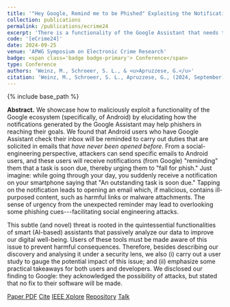 ```yaml
---
title: '"Hey Google, Remind me to be Phished" Exploiting the Notifications of the Google (AI) Assistant on Android for Social Engineering Attacks'
collection: publications
permalink: /publications/ecrime24
excerpt: 'There is a functionality of the Google Assistant that needs to be looked at...'
code: '[eCrime24]'
date: 2024-09-25
venue: 'APWG Symposium on Electronic Crime Research'
badge: <span class='badge badge-primary'> Conference</span>
type: Conference
authors: 'Weinz, M., Schroeer, S. L., & <u>Apruzzese, G.</u>'
citation: 'Weinz, M., Schroeer, S. L., Apruzzese, G., (2024, September). ""Hey Google, Remind me to be Phished" Exploiting the Notifications of the Google (AI) Assistant on Android for Social Engineering Attacks" In <i>2024 Symposium on Electronic Crime Research (eCrime)</i>.'
---
```

{% include base_path %}

<b>Abstract.</b> We showcase how to maliciously exploit a functionality of the Google ecosystem (specifically, of Android) by elucidating how the notifications generated by the Google Assistant may help phishers in reaching their goals. We found that Android users who have Google Assistant check their inbox will be reminded to carry out duties that are solicited in emails that _have never been opened before_. From a social-engineering perspective, attackers can send specific emails to Android users, and these users will receive notifications (from Google) "reminding" them that a task is soon due, thereby urging them to "fall for phish." Just imagine: while going through your day, you suddenly receive a notification on your smartphone saying that "An outstanding task is soon due." Tapping on the notification leads to opening an email which, if malicious, contains ill-purposed content, such as harmful links or malware attachments. The sense of urgency from the unexpected reminder may lead to overlooking some phishing cues---facilitating social engineering attacks.

This subtle (and novel) threat is rooted in the quintessential functionalities of smart (AI-based) assistants that passively analyze our data to improve our digital well-being. Users of these tools must be made aware of this issue to prevent harmful consequences. Therefore, besides describing our discovery and analysing it under a security lens, we also (i) carry out a user study to gauge the potential impact of this issue; and (ii) emphasize some practical takeaways for both users and developers. We disclosed our finding to Google: they acknowledged the possibility of attacks, but stated that no fix to their software will be made.


<a class="btn btn-outline-primary my-1 mr-1 btn-sm" href="{{ base_path }}/files/papers/ecrime24/ecrime24.pdf" target="_blank" rel="noopener">Paper PDF</a> 
<a class="btn btn-outline-primary my-1 mr-1 btn-sm" href="{{ base_path }}/files/papers/ecrime24/ecrime24_cite.html" target="_blank" rel="noopener">Cite</a>
<a class="btn btn-outline-primary my-1 mr-1 btn-sm" href="https://ieeexplore.ieee.org/document/" target="_blank" rel="noopener">IEEE Xplore</a>
<a class="btn btn-outline-primary my-1 mr-1 btn-sm" href="https://github.com/hihey54/eCrime24" target="_blank" rel="noopener">Repository</a>
<a class="btn btn-outline-primary my-1 mr-1 btn-sm" href="{{ base_path }}/talk/ecrime24" target="_blank" rel="noopener">Talk</a>


